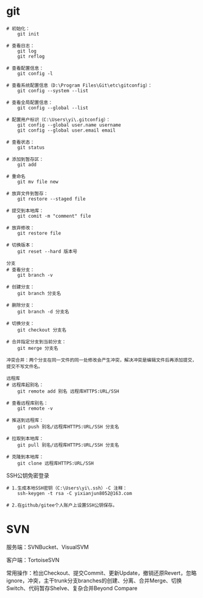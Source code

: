 # git

```
# 初始化：
	git init

# 查看日志：
	git log
	git reflog

# 查看配置信息：
	git config -l

# 查看系统配置信息（‪D:\Program Files\Git\etc\gitconfig）：
	git config --system --list

# 查看全局配置信息：
	git config --global --list
	
# 配置用户标识（‪‪C:\Users\yi\.gitconfig）：
	git config --global user.name username
	git config --global user.email email

# 查看状态：
	git status

# 添加到暂存区：
	git add
	
# 重命名
	git mv file new

# 放弃文件到暂存：
	git restore --staged file

# 提交到本地库：
	git comit -m "comment" file

# 放弃修改：
	git restore file

# 切换版本：
	git reset --hard 版本号

分支
# 查看分支：
	git branch -v

# 创建分支：
	git branch 分支名

# 删除分支：
	git branch -d 分支名

# 切换分支：
	git checkout 分支名

# 合并指定分支到当前分支：
	git merge 分支名

冲突合并：两个分支在同一文件的同一处修改会产生冲突，解决冲突是编辑文件后再添加提交，提交不写文件名。

远程库
# 远程库起别名：
	git remote add 别名 远程库HTTPS:URL/SSH

# 查看远程库别名：
	git remote -v

# 推送到远程库：
	git push 别名/远程库HTTPS:URL/SSH 分支名

# 拉取到本地库：
	git pull 别名/远程库HTTPS:URL/SSH 分支名

# 克隆到本地库：
	git clone 远程库HTTPS:URL/SSH
```

SSH公钥免密登录

```
# 1.生成本地SSH密钥（C:\Users\yi\.ssh）-C 注释：
	ssh-keygen -t rsa -C yixianjun8052@163.com
	
# 2.在github/gitee个人账户上设置SSH公钥保存。
```

# SVN

服务端：SVNBucket、VisualSVM

客户端：TortoiseSVN

常用操作：检出Checkout、提交Commit、更新Update，撤销还原Revert，忽略ignore，冲突，主干trunk分支branches的创建、分离、合并Merge、切换Switch、代码暂存Shelve、复杂合并Beyond Compare
